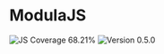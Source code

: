 # ModulaJS

<div>
<!-- JS Coverage Badge -->
<img src="https://img.shields.io/badge/JS Coverage-68.21%25-red" alt="JS Coverage 68.21%">

<!-- Version Badge -->
<img src="https://img.shields.io/badge/Version-0.5.0-blue" alt="Version 0.5.0">
</div>